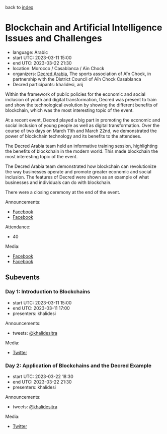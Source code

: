 back to [index](index.md)

# Blockchain and Artificial Intelligence Issues and Challenges

- language: Arabic
- start UTC: 2023-03-11 15:00
- end UTC: 2023-03-22 21:30
- location: Morocco / Casablanca / Aïn Chock
- organizers: [Decred Arabia](https://twitter.com/DecredArabia), The sports association of Aïn Chock, in partnership with the District Council of Aïn Chock Casablanca
- Decred participants: khalidesi, arij

Within the framework of public policies for the economic and social inclusion of youth and digital transformation, Decred was present to train and show the technological evolution by showing the different benefits of blockchain, which was the most interesting topic of the event.

At a recent event, Decred played a big part in promoting the economic and social inclusion of young people as well as digital transformation. Over the course of two days on March 11th and March 22nd, we demonstrated the power of blockchain technology and its benefits to the attendees.

The Decred Arabia team held an informative training session, highlighting the benefits of blockchain in the modern world. This made blockchain the most interesting topic of the event.

The Decred Arabia team demonstrated how blockchain can revolutionize the way businesses operate and promote greater economic and social inclusion. The features of Decred were shown as an example of what businesses and individuals can do with blockchain.

There were a closing ceremony at the end of the event.

Announcements:

- [Facebook](https://www.facebook.com/photo/?fbid=10228939933739829&set=a.10203449755221297)
- [Facebook](https://www.facebook.com/photo/?fbid=759306448920551&set=pcb.759306485587214)

Attendance:

- 40

Media:

- [Facebook](https://www.facebook.com/photo/?fbid=10229020069903183&set=pcb.10229020072143239)
- [Facebook](https://www.facebook.com/photo/?fbid=10228943629032209&set=pcb.10228943632072285)

## Subevents

### Day 1: Introduction to Blockchains

- start UTC: 2023-03-11 15:00
- end UTC: 2023-03-11 17:00
- presenters: khalidesi

Announcements:

- tweets: [@khalidesitra](https://twitter.com/khalidesitra/status/1634502697415069698)

Media:

- [Twitter](https://twitter.com/khalidesitra/status/1634671391902400512)

### Day 2: Application of Blockchains and the Decred Example

- start UTC: 2023-03-22 18:30
- end UTC: 2023-03-22 21:30
- presenters: khalidesi

Announcements:

- tweets: [@khalidesitra](https://twitter.com/khalidesitra/status/1637568952690769921)

Media:

- [Twitter](https://twitter.com/khalidesitra/status/1638856985541214213)
